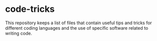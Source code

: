 # code-tricks
This repository keeps a list of files that contain useful tips and tricks for different coding languages and the use of specific software related to writing code.
